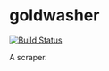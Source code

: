 goldwasher
==========
[![Build Status](https://travis-ci.org/alexlangberg/goldwasher.svg?branch=master)](https://travis-ci.org/alexlangberg/goldwasher)

A scraper.